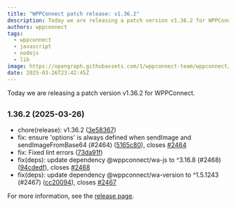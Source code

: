 ```yaml
---
title: "WPPConnect patch release: v1.36.2"
description: Today we are releasing a patch version v1.36.2 for WPPConnect.
authors: wppconnect
tags:
  - wppconnect
  - javascript
  - nodejs
  - lib
image: https://opengraph.githubassets.com/1/wppconnect-team/wppconnect/releases/tag/v1.36.2
date: 2025-03-26T23:42:45Z
---
```


Today we are releasing a patch version v1.36.2 for WPPConnect.

<!--truncate-->

## <small>1.36.2 (2025-03-26)</small>

* chore(release): v1.36.2 ([3e58367](https://github.com/wppconnect-team/wppconnect/commit/3e58367))
* fix: ensure 'options' is always defined when sendImage and sendImageFromBase64 (#2464) ([5165c80](https://github.com/wppconnect-team/wppconnect/commit/5165c80)), closes [#2464](https://github.com/wppconnect-team/wppconnect/issues/2464)
* fix: Fixed lint errors ([73da91f](https://github.com/wppconnect-team/wppconnect/commit/73da91f))
* fix(deps): update dependency @wppconnect/wa-js to ^3.16.8 (#2468) ([94cdedf](https://github.com/wppconnect-team/wppconnect/commit/94cdedf)), closes [#2468](https://github.com/wppconnect-team/wppconnect/issues/2468)
* fix(deps): update dependency @wppconnect/wa-version to ^1.5.1243 (#2467) ([cc20094](https://github.com/wppconnect-team/wppconnect/commit/cc20094)), closes [#2467](https://github.com/wppconnect-team/wppconnect/issues/2467)

For more information, see the [release page](https://github.com/wppconnect-team/wppconnect/releases/tag/v1.36.2).